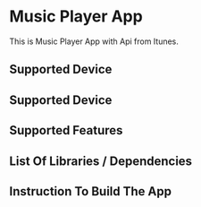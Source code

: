 # Music Player App

This is Music Player App with Api from Itunes.

## Supported Device


## Supported Device


## Supported Features



## List Of Libraries / Dependencies



## Instruction To Build The App




